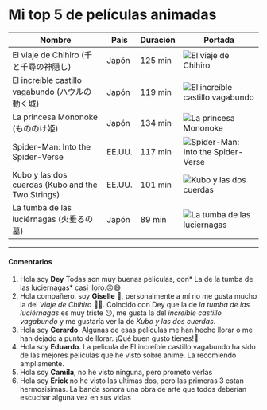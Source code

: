 # Mi top 5 de películas animadas

| Nombre                                | País      | Duración | Portada |
|---------------------------------------|-----------|----------|---------|
| El viaje de Chihiro (千と千尋の神隠し) | Japón     | 125 min  | ![El viaje de Chihiro](https://upload.wikimedia.org/wikipedia/en/thumb/d/db/Spirited_Away_Japanese_poster.png/220px-Spirited_Away_Japanese_poster.png) |
| El increíble castillo vagabundo (ハウルの動く城) | Japón | 119 min | ![El increíble castillo vagabundo](https://upload.wikimedia.org/wikipedia/en/thumb/a/a0/Howls-moving-castleposter.jpg/220px-Howls-moving-castleposter.jpg) |
| La princesa Mononoke (もののけ姫) | Japón | 134 min | ![La princesa Mononoke](https://upload.wikimedia.org/wikipedia/en/thumb/8/8c/Princess_Mononoke_Japanese_poster.png/220px-Princess_Mononoke_Japanese_poster.png) |
| Spider-Man: Into the Spider-Verse     | EE.UU.    | 117 min  | ![Spider-Man: Into the Spider-Verse](https://upload.wikimedia.org/wikipedia/en/thumb/f/fa/Spider-Man_Into_the_Spider-Verse_poster.png/220px-Spider-Man_Into_the_Spider-Verse_poster.png) |
| Kubo y las dos cuerdas (Kubo and the Two Strings) | EE.UU. | 101 min | ![Kubo y las dos cuerdas](https://upload.wikimedia.org/wikipedia/en/thumb/c/c4/Kubo_and_the_Two_Strings_poster.png/220px-Kubo_and_the_Two_Strings_poster.png) |
| La tumba de las luciérnagas (火垂るの墓) | Japón  | 89 min | ![La tumba de las luciernagas](https://upload.wikimedia.org/wikipedia/en/a/a5/Grave_of_the_Fireflies_Japanese_poster.jpg) |

---
#### Comentarios
1.  Hola soy **Dey**  Todas son muy buenas peliculas, con* La de la tumba de las luciernagas*  casi lloro.😣😅
2. Hola compañero, soy **Giselle** 🙂, personalmente a mí no me gusta mucho la del _Viaje de Chihiro_ 😶‍🌫️. Coincido con Dey que la de _la tumba de las luciérnagas_ es muy triste ☹️, me gusta la del _increíble castillo vagabundo_ y me gustaría ver la de _Kubo y las dos cuerdas_.
3.  Hola soy **Gerardo**. Algunas de esas películas me han hecho llorar o me han dejado a punto de llorar. ¡Qué buen gusto tienes!🙌 
4. Hola soy **Eduardo**. La pelicula de El increíble castillo vagabundo ha sido de las mejores peliculas que he visto sobre anime. La recomiendo ampliamente.
5. Hola soy **Camila**, no he visto ninguna, pero prometo verlas
6. Hola soy **Erick** no he visto las ultimas dos, pero las primeras 3 estan hermosisimas. La banda sonora una obra de arte que todos deberían escuchar alguna vez en sus vidas
